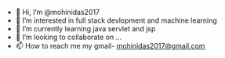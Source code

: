 - 👋 Hi, I’m @mohinidas2017
- 👀 I’m interested in full stack devlopment and machine learning
- 🌱 I’m currently learning java servlet and jsp
- 💞️ I’m looking to collaborate on ...
- 📫 How to reach me my gmail- mohinidas2017@gmail.com

<!---
mohinidas2017/mohinidas2017 is a ✨ special ✨ repository because its `README.md` (this file) appears on your GitHub profile.
You can click the Preview link to take a look at your changes.
--->
